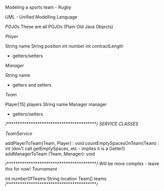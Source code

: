 Modeling a sports team - Rugby

UML - Unified Modelling Language

*_POJOs_*
These are all POJOs (Plain Old Java Objects)

*Player*

String name
String position
int number
int contractLength

* getters/setters

*Manager*

String name

* getters and setters

*Team*

Player[15] players
String name
Manager manager

* getters/setters

/*****************************************/
*_SERVICE CLASSES_*

*TeamService*

addPlayerToTeam(Team, Player) : void
countEmptySpacesOnTeam(Team) : int       (don't call getEmptySpaces, etc - implies it is a Getter!)
addManagerToTeam (Team, Manager): void


/*****************************************/
Will be more complex - leave this for now!
*Tournament*

int numberOfTeams
String location
Team[] teams
/*****************************************/